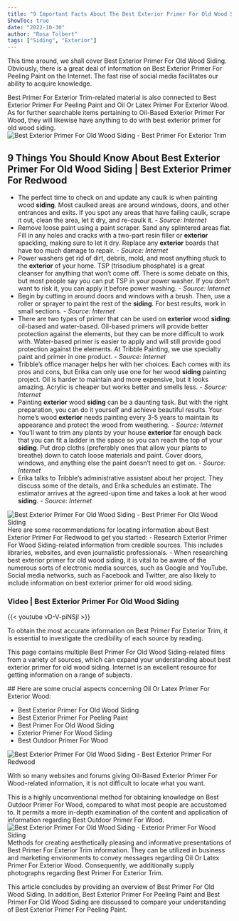 ```yaml
---
title: "9 Important Facts About The Best Exterior Primer For Old Wood Siding"
ShowToc: true 
date: "2022-10-30"
author: "Rosa Tolbert" 
tags: ["Siding", "Exterior"]
---
```


	
This time around, we shall cover Best Exterior Primer For Old Wood Siding. Obviously, there is a great deal of information on Best Exterior Primer For Peeling Paint on the Internet. The fast rise of social media facilitates our ability to acquire knowledge.

Best Primer For Exterior Trim-related material is also connected to Best Exterior Primer For Peeling Paint and Oil Or Latex Primer For Exterior Wood. As for further searchable items pertaining to Oil-Based Exterior Primer For Wood, they will likewise have anything to do with best exterior primer for old wood siding.
<img loading="lazy" src="https://i.pinimg.com/originals/d2/56/07/d25607fb361498145beb427ed17da446.jpg" onerror="this.onerror=null;this.src='https://blogger.googleusercontent.com/img/a/AVvXsEhe7F7TRXHtjiKvHb5vS7DmnxvpHiDyoYyYvm1nHB3Qp2_w3BnM6A2eq4v7FYxCC9bfZt3a9vIMtAYEKUiaDQbHMg-ViyGmRIj39MLp0bGFfgfYw1Dc9q_H-T0wiTm3l0Uq42dETrN9eC8aGJ9_IORZsxST1AcLR7np1koOfcc7tnHa4S8Mwz_xD9d0=s16000';" alt="Best Exterior Primer For Old Wood Siding - Best Primer For Exterior Trim" >

## 9 Things You Should Know About Best Exterior Primer For Old Wood Siding | Best Exterior Primer For Redwood
-   The perfect time to check on and update any caulk is when painting wood **siding**. Most caulked areas are around windows, doors, and other entrances and exits. If you spot any areas that have failing caulk, scrape it out, clean the area, let it dry, and re-caulk it. - <cite>Source: Internet</cite>
-   Remove loose paint using a paint scraper. Sand any splintered areas flat. Fill in any holes and cracks with a two-part resin filler or **exterior** spackling, making sure to let it dry. Replace any **exterior** boards that have too much damage to repair. - <cite>Source: Internet</cite>
-   Power washers get rid of dirt, debris, mold, and most anything stuck to the **exterior** of your home. TSP (trisodium phosphate) is a great cleanser for anything that won’t come off. There is some debate on this, but most people say you can put TSP in your power washer. If you don’t want to risk it, you can apply it before power washing. - <cite>Source: Internet</cite>
-   Begin by cutting in around doors and windows with a brush. Then, use a roller or sprayer to paint the rest of the **siding**. For best results, work in small sections. - <cite>Source: Internet</cite>
-   There are two types of primer that can be used on **exterior** wood **siding**: oil-based and water-based. Oil-based primers will provide better protection against the elements, but they can be more difficult to work with. Water-based primer is easier to apply and will still provide good protection against the elements. At Tribble Painting, we use specialty paint and primer in one product. - <cite>Source: Internet</cite>
-   Tribble’s office manager helps her with her choices. Each comes with its pros and cons, but Erika can only use one for her wood **siding** painting project. Oil is harder to maintain and more expensive, but it looks amazing. Acrylic is cheaper but works better and smells less. - <cite>Source: Internet</cite>
-   Painting **exterior** wood **siding** can be a daunting task. But with the right preparation, you can do it yourself and achieve beautiful results. Your home’s wood **exterior** needs painting every 3-5 years to maintain its appearance and protect the wood from weathering. - <cite>Source: Internet</cite>
-   You’ll want to trim any plants by your house **exterior** far enough back that you can fit a ladder in the space so you can reach the top of your **siding**. Put drop cloths (preferably ones that allow your plants to breathe) down to catch loose materials and paint. Cover doors, windows, and anything else the paint doesn’t need to get on. - <cite>Source: Internet</cite>
-   Erika talks to Tribble’s administrative assistant about her project. They discuss some of the details, and Erika schedules an estimate. The estimator arrives at the agreed-upon time and takes a look at her wood **siding**. - <cite>Source: Internet</cite>


<img loading="lazy" src="http://sherwin.scene7.com/is/image/sw/paint_template-1?layer=comp&wid=250&fmt=jpeg&qlt=92,0&op_sharpen=0&resMode=sharp2&op_usm=0.0,0.0,0,0&iccEmbed=0&printRes=150&_tparam_layer_1_src=sw/SWP09071016" onerror="this.onerror=null;this.src='https://blogger.googleusercontent.com/img/a/AVvXsEhe7F7TRXHtjiKvHb5vS7DmnxvpHiDyoYyYvm1nHB3Qp2_w3BnM6A2eq4v7FYxCC9bfZt3a9vIMtAYEKUiaDQbHMg-ViyGmRIj39MLp0bGFfgfYw1Dc9q_H-T0wiTm3l0Uq42dETrN9eC8aGJ9_IORZsxST1AcLR7np1koOfcc7tnHa4S8Mwz_xD9d0=s16000';" alt="Best Exterior Primer For Old Wood Siding - Best Primer For Old Wood Siding" >
Here are some recommendations for locating information about Best Exterior Primer For Redwood to get you started:
- Research Exterior Primer For Wood Siding-related information from credible sources. This includes libraries, websites, and even journalistic professionals.
- When researching best exterior primer for old wood siding, it is vital to be aware of the numerous sorts of electronic media sources, such as Google and YouTube. Social media networks, such as Facebook and Twitter, are also likely to include information on best exterior primer for old wood siding.

### Video | Best Exterior Primer For Old Wood Siding
{{< youtube vD-V-piNSjI >}} 

To obtain the most accurate information on Best Primer For Exterior Trim, it is essential to investigate the credibility of each source by reading.

This page contains multiple Best Primer For Old Wood Siding-related films from a variety of sources, which can expand your understanding about best exterior primer for old wood siding. Internet is an excellent resource for getting information on a range of subjects.
<script async="async" data-cfasync="false" src="//normallydemandedalter.com/fe63df3c5408708b15d8dc3d9b206b31/invoke.js"></script>
<div id="container-fe63df3c5408708b15d8dc3d9b206b31"></div>
## Here are some crucial aspects concerning Oil Or Latex Primer For Exterior Wood:

- Best Exterior Primer For Old Wood Siding
- Best Exterior Primer For Peeling Paint
- Best Primer For Old Wood Siding
- Exterior Primer For Wood Siding
- Best Outdoor Primer For Wood

 <img loading="lazy" src="https://cdn2.tmbi.com/TFH/Step-By-Step/display/FH98JAU_CHLLPS_05.JPG" onerror="this.onerror=null;this.src='https://blogger.googleusercontent.com/img/a/AVvXsEhe7F7TRXHtjiKvHb5vS7DmnxvpHiDyoYyYvm1nHB3Qp2_w3BnM6A2eq4v7FYxCC9bfZt3a9vIMtAYEKUiaDQbHMg-ViyGmRIj39MLp0bGFfgfYw1Dc9q_H-T0wiTm3l0Uq42dETrN9eC8aGJ9_IORZsxST1AcLR7np1koOfcc7tnHa4S8Mwz_xD9d0=s16000';" alt="Best Exterior Primer For Old Wood Siding - Best Exterior Primer For Redwood" >

With so many websites and forums giving Oil-Based Exterior Primer For Wood-related information, it is not difficult to locate what you want.

This is a highly unconventional method for obtaining knowledge on Best Outdoor Primer For Wood, compared to what most people are accustomed to. It permits a more in-depth examination of the content and application of information regarding Best Outdoor Primer For Wood.
<img loading="lazy" src="https://i.pinimg.com/736x/b8/e2/51/b8e25103e93fce859690ac1328033a7b.jpg" onerror="this.onerror=null;this.src='https://blogger.googleusercontent.com/img/a/AVvXsEhe7F7TRXHtjiKvHb5vS7DmnxvpHiDyoYyYvm1nHB3Qp2_w3BnM6A2eq4v7FYxCC9bfZt3a9vIMtAYEKUiaDQbHMg-ViyGmRIj39MLp0bGFfgfYw1Dc9q_H-T0wiTm3l0Uq42dETrN9eC8aGJ9_IORZsxST1AcLR7np1koOfcc7tnHa4S8Mwz_xD9d0=s16000';" alt="Best Exterior Primer For Old Wood Siding - Exterior Primer For Wood Siding" >
Methods for creating aesthetically pleasing and informative presentations of Best Primer For Exterior Trim information. They can be utilized in business and marketing environments to convey messages regarding Oil Or Latex Primer For Exterior Wood. Consequently, we additionally supply photographs regarding Best Primer For Exterior Trim.

This article concludes by providing an overview of Best Primer For Old Wood Siding. In addition, Best Exterior Primer For Peeling Paint and Best Primer For Old Wood Siding are discussed to compare your understanding of Best Exterior Primer For Peeling Paint.
	
	

